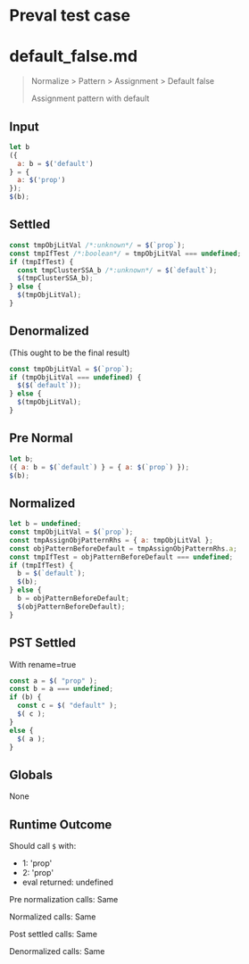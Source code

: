 # Preval test case

# default_false.md

> Normalize > Pattern > Assignment > Default false
>
> Assignment pattern with default

## Input

`````js filename=intro
let b
({
  a: b = $('default')
} = {
  a: $('prop')
});
$(b);
`````

## Settled


`````js filename=intro
const tmpObjLitVal /*:unknown*/ = $(`prop`);
const tmpIfTest /*:boolean*/ = tmpObjLitVal === undefined;
if (tmpIfTest) {
  const tmpClusterSSA_b /*:unknown*/ = $(`default`);
  $(tmpClusterSSA_b);
} else {
  $(tmpObjLitVal);
}
`````

## Denormalized
(This ought to be the final result)

`````js filename=intro
const tmpObjLitVal = $(`prop`);
if (tmpObjLitVal === undefined) {
  $($(`default`));
} else {
  $(tmpObjLitVal);
}
`````

## Pre Normal


`````js filename=intro
let b;
({ a: b = $(`default`) } = { a: $(`prop`) });
$(b);
`````

## Normalized


`````js filename=intro
let b = undefined;
const tmpObjLitVal = $(`prop`);
const tmpAssignObjPatternRhs = { a: tmpObjLitVal };
const objPatternBeforeDefault = tmpAssignObjPatternRhs.a;
const tmpIfTest = objPatternBeforeDefault === undefined;
if (tmpIfTest) {
  b = $(`default`);
  $(b);
} else {
  b = objPatternBeforeDefault;
  $(objPatternBeforeDefault);
}
`````

## PST Settled
With rename=true

`````js filename=intro
const a = $( "prop" );
const b = a === undefined;
if (b) {
  const c = $( "default" );
  $( c );
}
else {
  $( a );
}
`````

## Globals

None

## Runtime Outcome

Should call `$` with:
 - 1: 'prop'
 - 2: 'prop'
 - eval returned: undefined

Pre normalization calls: Same

Normalized calls: Same

Post settled calls: Same

Denormalized calls: Same
